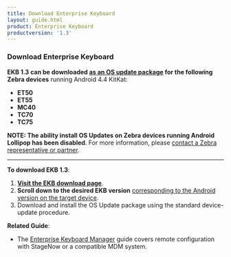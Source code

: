 ```yaml
---
title: Download Enterprise Keyboard
layout: guide.html
product: Enterprise Keyboard
productversion: '1.3'
---
```


### Download Enterprise Keyboard

**EKB 1.3 can be downloaded <u>as an OS update package</u> for the following Zebra devices** running Android 4.4 KitKat: 

* **ET50**
* **ET55**
* **MC40**
* **TC70**
* **TC75** 

**NOTE: The ability install OS Updates on Zebra devices running Android Lollipop has been disabled**. For more information, please [contact a Zebra representative or partner](https://www.zebra.com/us/en/about-zebra/contact-zebra.html). 

-----

**To download EKB 1.3**:  

1. **[Visit the EKB download page](https://www.zebra.com/us/en/support-downloads/software/productivity-apps/enterprise-keyboard.html)**. 
2. **Scroll down to the desired EKB version** <u>corresponding to the Android version on the target device</u>. 
3. Download and install the OS Update package using the standard device-update procedure.  

**Related Guide**:

* The [Enterprise Keyboard Manager](../../../../mx/enterprisekeyboardmgr) guide covers remote configuration with StageNow or a compatible MDM system.
